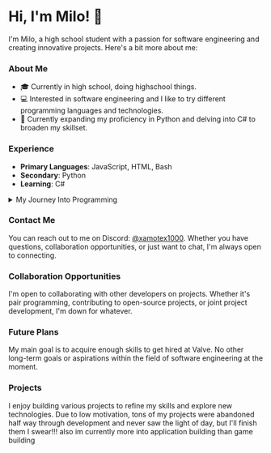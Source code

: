 # Hi, I'm Milo! 👋

I'm Milo, a high school student with a passion for software engineering and creating innovative projects. Here's a bit more about me:

### About Me

- 🎓 Currently in high school, doing highschool things.
- 💻 Interested in software engineering and I like to try different programming languages and technologies.
- 🌱 Currently expanding my proficiency in Python and delving into C# to broaden my skillset.

### Experience

- **Primary Languages**: JavaScript, HTML, Bash
- **Secondary**: Python
- **Learning**: C#

<details><summary>My Journey Into Programming</summary>

I embarked on my programming journey at the age of 13 with a dream of designing my own game. Starting in Unity, I quickly encountered the challenge of C# but found relief during my freshman year of high school when I enrolled in a computer programming class. There, I learned JavaScript essentials and was captivated by the endless possibilities. Experimenting with small projects, I later ventured into HTML to create a file-sharing website for friends.

My uncle, a computer science graduate, introduced me to the performance benefits of Linux, prompting me to install Ubuntu and delve into Bash scripting for automation in Unix-based environments.

Dabbling in C#, I ventured into modding a game I was passionate about, finding a warm and welcoming community of moderators. Despite encountering burnout during the final stretch of a mod, I took a break but remained inspired by the prospect of working at Valve, branching from the many positive aspects of Valve's work environment.

Now, I'm dedicated to expanding my skills, aiming for a computer engineering degree, and ultimately pursuing a career at Valve in my early 20s.
</details>

### Contact Me

You can reach out to me on Discord: [@xamotex1000](https://discord.com/users/xamotex1000). Whether you have questions, collaboration opportunities, or just want to chat, I'm always open to connecting.

### Collaboration Opportunities

I'm open to collaborating with other developers on projects. Whether it's pair programming, contributing to open-source projects, or joint project development, I'm down for whatever.

### Future Plans

My main goal is to acquire enough skills to get hired at Valve. No other long-term goals or aspirations within the field of software engineering at the moment.

### Projects

I enjoy building various projects to refine my skills and explore new technologies. Due to low motivation, tons of my projects were abandoned half way through development and never saw the light of day, but I'll finish them I swear!!! also im currently more into application building than game building

